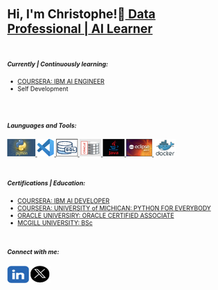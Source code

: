 <!--![Header](https://github.com/psZh3ePNj0/psZh3ePNj0/blob/main/background_lightcharcoal_sliver.jpg)-->

<h1>Hi, I'm Christophe!👋<a href="https://github.com/psZh3ePNj0/psZh3ePNj0"> Data Professional | AI Learner</a></h1>
<br/>

<h5>Currently | Continuously learning:</h5>

- [COURSERA: IBM AI ENGINEER](https://www.coursera.org/professional-certificates/ai-engineer)
- Self Development
  
<br/>  

<!--<h5>Current work | project[s]: </h5>-->
<br/>

<h5>Launguages and Tools:</h5>

<p align="left">
  
<a href="https://www.python.org/" target="_blank" rel="noreferrer"> <img src="https://github.com/psZh3ePNj0/psZh3ePNj0/blob/main/python.jpg" alt=“python” width="65" height="40"/>
<a href="https://code.visualstudio.com/" target="_blank" rel="noreferrer"> <img src="https://github.com/psZh3ePNj0/psZh3ePNj0/blob/main/visualStudio.jpg" alt=“visualStudio” width="40" height="40"/>
<a href="https://www.oracle.com/database/technologies/appdev/sql.html" target="_blank" rel="noreferrer"> <img src="https://github.com/psZh3ePNj0/psZh3ePNj0/blob/main/sql_ii.jpg" alt=“sql” width="50" height="40"/>
<a href="https://www.oracle.com/" target="_blank" rel="noreferrer"> <img src="https://github.com/psZh3ePNj0/psZh3ePNj0/blob/main/oracle.jpg" alt=“oracle” width="50" height="40"/>
<a href="https://www.java.com/en/" target="_blank" rel="noreferrer"> <img src="https://github.com/psZh3ePNj0/psZh3ePNj0/blob/main/java.jpg" alt=“java” width="50" height="40"/>
<a href="https://eclipseide.org/" target="_blank" rel="noreferrer"> <img src="https://github.com/psZh3ePNj0/psZh3ePNj0/blob/main/eclipse.jpg" alt=“eclipse” width="60" height="40"/>
<a href="https://www.docker.com/" target="_blank" rel="noreferrer"> <img src="https://github.com/psZh3ePNj0/psZh3ePNj0/blob/main/docker.jpg" alt="docker" width="50" height="40"/>
</a>
</p>
<br/>

<h5>Certifications | Education:</h5>

- [COURSERA: IBM AI DEVELOPER](https://github.com/psZh3ePNj0/psZh3ePNj0/blob/main/Coursera_IBM-AI-Developer_CKC.pdf)
- [COURSERA: UNIVERSITY of MICHICAN: PYTHON FOR EVERYBODY](https://github.com/psZh3ePNj0/psZh3ePNj0/blob/main/Coursera_PY4E_CKC.pdf)
- [ORACLE UNIVERSIRY: ORACLE CERTIFIED ASSOCIATE](https://github.com/psZh3ePNj0/psZh3ePNj0/blob/main/Oracle-Certification.pdf)
- [MCGILL UNIVERSITY: BSc](https://github.com/psZh3ePNj0/psZh3ePNj0/blob/main/Education.pdf)
<br/>



<h5>Connect with me:</h5>

[<img align="left" alt=" ChristopheCartwright | LinkedIn" width="50" height="40" src="https://github.com/psZh3ePNj0/psZh3ePNj0/blob/main/LinkedIn-Image.jpg"/>][linkedin]
[<img align="left" alt=" ChristopheCartwright | X" width="50" height="40" src="https://github.com/psZh3ePNj0/psZh3ePNj0/blob/main/X-Image.jpg"/>][x]

[linkedin]: https://www.linkedin.com/in/christophe-cartwright-9197781bb
[x]: https://x.com/nN7pG3M6bT7nF2m
<br/>


<!--
**psZh3ePNj0/psZh3ePNj0** is a ✨ _special_ ✨ repository because its `README.md` (this file) appears on your GitHub profile.

Here are some ideas to get you started:

- 🔭 I’m currently working on ...
- 🌱 I’m currently learning ...
- 👯 I’m looking to collaborate on ...
- 🤔 I’m looking for help with ...
- 💬 Ask me about ...
- 📫 How to reach me: ...
- 😄 Pronouns: ...
- ⚡ Fun fact: ...
-->
